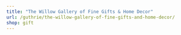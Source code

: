 ```yaml
---
title: "The Willow Gallery of Fine Gifts & Home Decor"
url: /guthrie/the-willow-gallery-of-fine-gifts-and-home-decor/
shop: gift
---
```

